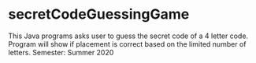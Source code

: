 # secretCodeGuessingGame
This Java programs asks user to guess the secret code of a 4 letter code. Program will show if placement is correct based on the limited number of letters. Semester: Summer 2020
